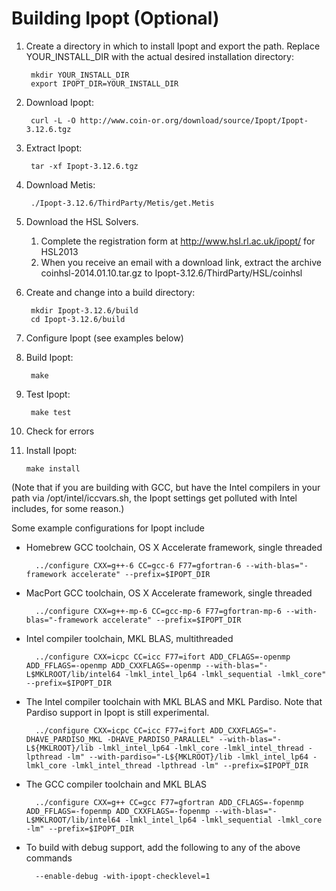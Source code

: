 Building Ipopt (Optional)
=========================

1. Create a directory in which to install Ipopt and export the path. Replace YOUR_INSTALL_DIR with the actual desired installation directory:

        mkdir YOUR_INSTALL_DIR
        export IPOPT_DIR=YOUR_INSTALL_DIR

2. Download Ipopt:

        curl -L -O http://www.coin-or.org/download/source/Ipopt/Ipopt-3.12.6.tgz

3. Extract Ipopt:

        tar -xf Ipopt-3.12.6.tgz

4. Download Metis:

        ./Ipopt-3.12.6/ThirdParty/Metis/get.Metis

5. Download the HSL Solvers.
    1. Complete the registration form at http://www.hsl.rl.ac.uk/ipopt/ for HSL2013
    2. When you receive an email with a download link, extract the archive coinhsl-2014.01.10.tar.gz to Ipopt-3.12.6/ThirdParty/HSL/coinhsl

6. Create and change into a build directory:

        mkdir Ipopt-3.12.6/build
        cd Ipopt-3.12.6/build

7. Configure Ipopt (see examples below)

8. Build Ipopt:

        make

9. Test Ipopt:

        make test

10. Check for errors

11. Install Ipopt:

        make install

(Note that if you are building with GCC, but have the Intel compilers in your path via /opt/intel/iccvars.sh, the Ipopt settings get polluted with Intel includes, for some reason.)

Some example configurations for Ipopt include

* Homebrew GCC toolchain, OS X Accelerate framework, single threaded

        ../configure CXX=g++-6 CC=gcc-6 F77=gfortran-6 --with-blas="-framework accelerate" --prefix=$IPOPT_DIR

* MacPort GCC toolchain, OS X Accelerate framework, single threaded

        ../configure CXX=g++-mp-6 CC=gcc-mp-6 F77=gfortran-mp-6 --with-blas="-framework accelerate" --prefix=$IPOPT_DIR

* Intel compiler toolchain, MKL BLAS, multithreaded

        ../configure CXX=icpc CC=icc F77=ifort ADD_CFLAGS=-openmp ADD_FFLAGS=-openmp ADD_CXXFLAGS=-openmp --with-blas="-L$MKLROOT/lib/intel64 -lmkl_intel_lp64 -lmkl_sequential -lmkl_core" --prefix=$IPOPT_DIR

* The Intel compiler toolchain with MKL BLAS and MKL Pardiso. Note that Pardiso support in Ipopt is still experimental.

        ../configure CXX=icpc CC=icc F77=ifort ADD_CXXFLAGS="-DHAVE_PARDISO_MKL -DHAVE_PARDISO_PARALLEL" --with-blas="-L${MKLROOT}/lib -lmkl_intel_lp64 -lmkl_core -lmkl_intel_thread -lpthread -lm" --with-pardiso="-L${MKLROOT}/lib -lmkl_intel_lp64 -lmkl_core -lmkl_intel_thread -lpthread -lm" --prefix=$IPOPT_DIR

* The GCC compiler toolchain and MKL BLAS

        ../configure CXX=g++ CC=gcc F77=gfortran ADD_CFLAGS=-fopenmp ADD_FFLAGS=-fopenmp ADD_CXXFLAGS=-fopenmp --with-blas="-L$MKLROOT/lib/intel64 -lmkl_intel_lp64 -lmkl_sequential -lmkl_core -lm" --prefix=$IPOPT_DIR

* To build with debug support, add the following to any of the above commands

        --enable-debug -with-ipopt-checklevel=1
